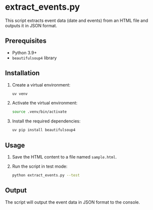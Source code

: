 # extract_events.py

This script extracts event data (date and events) from an HTML file and outputs it in JSON format.

## Prerequisites

-   Python 3.9+
-   `beautifulsoup4` library

## Installation

1.  Create a virtual environment:

    ```bash
    uv venv
    ```

2.  Activate the virtual environment:

    ```bash
    source .venv/bin/activate
    ```

3.  Install the required dependencies:

    ```bash
    uv pip install beautifulsoup4
    ```

## Usage

1.  Save the HTML content to a file named `sample.html`.
2.  Run the script in test mode:

    ```bash
    python extract_events.py --test
    ```

## Output

The script will output the event data in JSON format to the console.
